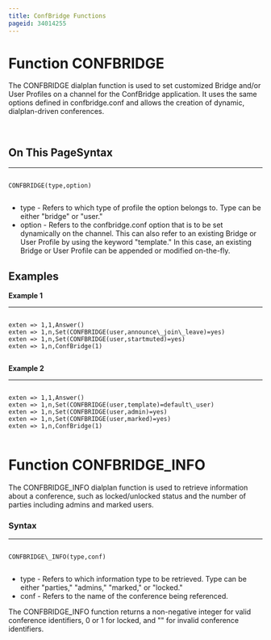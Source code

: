 ```yaml
---
title: ConfBridge Functions
pageid: 34014255
---
```


Function CONFBRIDGE
===================

The CONFBRIDGE dialplan function is used to set customized Bridge and/or User Profiles on a channel for the ConfBridge application. It uses the same options defined in confbridge.conf and allows the creation of dynamic, dialplan-driven conferences.

 

On This PageSyntax
------




---

  
  


```

CONFBRIDGE(type,option)


```


* type - Refers to which type of profile the option belongs to. Type can be either "bridge" or "user."
* option - Refers to the confbridge.conf option that is to be set dynamically on the channel. This can also refer to an existing Bridge or User Profile by using the keyword "template." In this case, an existing Bridge or User Profile can be appended or modified on-the-fly.

Examples
--------

**Example 1**  





---

  
  


```

exten => 1,1,Answer()
exten => 1,n,Set(CONFBRIDGE(user,announce\_join\_leave)=yes)
exten => 1,n,Set(CONFBRIDGE(user,startmuted)=yes)
exten => 1,n,ConfBridge(1)


```


**Example 2**  





---

  
  


```

exten => 1,1,Answer()
exten => 1,n,Set(CONFBRIDGE(user,template)=default\_user)
exten => 1,n,Set(CONFBRIDGE(user,admin)=yes)
exten => 1,n,Set(CONFBRIDGE(user,marked)=yes)
exten => 1,n,ConfBridge(1)


```


Function CONFBRIDGE\_INFO
=========================

The CONFBRIDGE\_INFO dialplan function is used to retrieve information about a conference, such as locked/unlocked status and the number of parties including admins and marked users.

### Syntax




---

  
  


```

CONFBRIDGE\_INFO(type,conf)


```


* type - Refers to which information type to be retrieved. Type can be either "parties," "admins," "marked," or "locked."
* conf - Refers to the name of the conference being referenced.

The CONFBRIDGE\_INFO function returns a non-negative integer for valid conference identifiers, 0 or 1 for locked, and "" for invalid conference identifiers.

